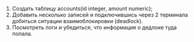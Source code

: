1. Создать таблицу accounts(id integer, amount numeric); </br>
2. Добавить несколько записей и подключившись через 2 терминала добиться ситуации взаимоблокировки (deadlock). </br>
3. Посмотреть логи и убедиться, что информация о дедлоке туда попала. </br>
